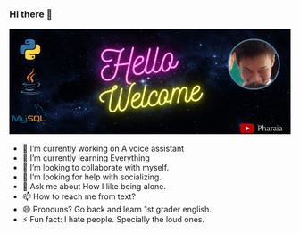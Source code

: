 ### Hi there 👋

![Your profile image](https://github.com/Pharaia/Pharaia/blob/main/vibes.png?raw=true)

- 🔭 I’m currently working on A voice assistant
- 🌱 I’m currently learning Everything
- 👯 I’m looking to collaborate with myself.
- 🤔 I’m looking for help with socializing.
- 💬 Ask me about How I like being alone.
- 📫 How to reach me from text?
- 😄 Pronouns? Go back and learn 1st grader english.
- ⚡ Fun fact: I hate people. Specially the loud ones.

